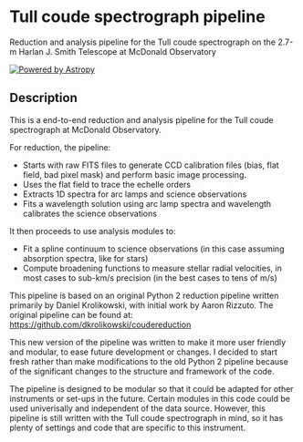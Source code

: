 # Tull coude spectrograph pipeline

Reduction and analysis pipeline for the Tull coude spectrograph on the 2.7-m Harlan J. Smith Telescope at McDonald Observatory

[![Powered by Astropy](http://img.shields.io/badge/powered%20by-AstroPy-orange.svg?style=flat)](http://www.astropy.org/)

## Description

This is a end-to-end reduction and analysis pipeline for the Tull coude spectrograph at McDonald Observatory. 

For reduction, the pipeline:
- Starts with raw FITS files to generate CCD calibration files (bias, flat field, bad pixel mask) and perform basic image processing.
- Uses the flat field to trace the echelle orders
- Extracts 1D spectra for arc lamps and science observations
- Fits a wavelength solution using arc lamp spectra and wavelength calibrates the science observations

It then proceeds to use analysis modules to:
- Fit a spline continuum to science observations (in this case assuming absorption spectra, like for stars)
- Compute broadening functions to measure stellar radial velocities, in most cases to sub-km/s precision (in the best cases to tens of m/s)

This pipeline is based on an original Python 2 reduction pipeline written primarily by Daniel Krolikowski, with initial work by Aaron Rizzuto.
The original pipeline can be found at: https://github.com/dkrolikowski/coudereduction

This new version of the pipeline was written to make it more user friendly and modular, to ease future development or changes. I decided to start fresh rather than make modifications to the old Python 2 pipeline because of the significant changes to the structure and framework of the code.

The pipeline is designed to be modular so that it could be adapted for other instruments or set-ups in the future. Certain modules in this code could be used univerisally and independent of the data source. However, this pipeline is still written with the Tull coude spectrograph in mind, so it has plenty of settings and code that are specific to this instrument.